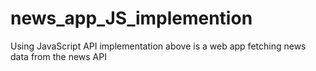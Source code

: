 # news_app_JS_implemention
Using JavaScript API implementation above is a web app fetching news data from the news API
